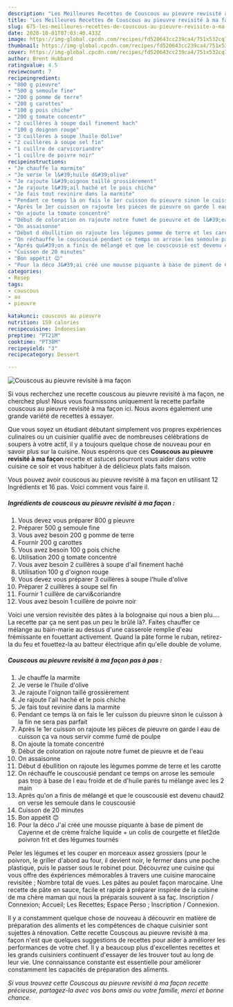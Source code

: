 ```yaml
---
description: "Les Meilleures Recettes de Couscous au pieuvre revisité à ma façon"
title: "Les Meilleures Recettes de Couscous au pieuvre revisité à ma façon"
slug: 675-les-meilleures-recettes-de-couscous-au-pieuvre-revisite-a-ma-facon
date: 2020-10-01T07:03:40.433Z
image: https://img-global.cpcdn.com/recipes/fd520643cc239ca4/751x532cq70/couscous-au-pieuvre-revisite-a-ma-facon-photo-principale-de-la-recette.jpg
thumbnail: https://img-global.cpcdn.com/recipes/fd520643cc239ca4/751x532cq70/couscous-au-pieuvre-revisite-a-ma-facon-photo-principale-de-la-recette.jpg
cover: https://img-global.cpcdn.com/recipes/fd520643cc239ca4/751x532cq70/couscous-au-pieuvre-revisite-a-ma-facon-photo-principale-de-la-recette.jpg
author: Brent Hubbard
ratingvalue: 4.5
reviewcount: 7
recipeingredient:
- "800 g pieuvre"
- "500 g semoule fine"
- "200 g pomme de terre"
- "200 g carottes"
- "100 g pois chiche"
- "200 g tomate concentr"
- "2 cuillères à soupe dail finement hach"
- "100 g doignon rouge"
- "3 cuillères à soupe lhuile dolive"
- "2 cuillères à soupe sel fin"
- "1 cuillre de carvicoriandre"
- "1 cuillre de poivre noir"
recipeinstructions:
- "Je chauffe la marmite"
- "Je verse le l&#39;huile d&#39;olive"
- "Je rajoute l&#39;oignon taillé grossièrement"
- "Je rajoute l&#39;ail haché et le pois chiche"
- "Je fais tout revinire dans la marmite"
- "Pendant ce temps là on fais le 1er cuisson du pieuvre sinon le cuisson à la fin ne sera pas parfait"
- "Après le 1er cuisson on rajoute les pièces de pieuvre on garde l eau de cuisson ça va nous servir comme fumé de poulpe"
- "On ajoute la tomate concentré"
- "Début de coloration on rajoute notre fumet de pieuvre et de l&#39;eau"
- "On assaisonne"
- "Début d ébullition on rajoute les légumes pomme de terre et les carotte"
- "On réchauffe le couscousié pendant ce temps on arrose les semoule pas trop à base de l eau froide et de d&#39;huile parés tu mélange avec les 2 main"
- "Aprés qu&#39;on a finis de mélangé et que le couscousié est devenu chaud2 on verse les semoule dans le couscousié"
- "Cuisson de 20 minutes"
- "Bon appétit 😊"
- "Pour la déco J&#39;ai créé une mousse piquante à base de piment de Cayenne et de crème fraîche liquide + un colis de courgette et filet2de poivron frit et des légumes tournés"
categories:
- Resep
tags:
- couscous
- au
- pieuvre

katakunci: couscous au pieuvre 
nutrition: 159 calories
recipecuisine: Indonesian
preptime: "PT21M"
cooktime: "PT38M"
recipeyield: "3"
recipecategory: Dessert

---
```



![Couscous au pieuvre revisité à ma façon](https://img-global.cpcdn.com/recipes/fd520643cc239ca4/751x532cq70/couscous-au-pieuvre-revisite-a-ma-facon-photo-principale-de-la-recette.jpg)

Si vous recherchez une recette couscous au pieuvre revisité à ma façon, ne cherchez plus! Nous vous fournissons uniquement la recette parfaite couscous au pieuvre revisité à ma façon ici. Nous avons également une grande variété de recettes à essayer.

Que vous soyez un étudiant débutant simplement vos propres expériences culinaires ou un cuisinier qualifié avec de nombreuses célébrations de soupers à votre actif, il y a toujours quelque chose de nouveau pour en savoir plus sur la cuisine. Nous espérons que ces <strong> Couscous au pieuvre revisité à ma façon </strong> recette et astuces pourront vous aider dans votre cuisine ce soir et vous habituer à de délicieux plats faits maison.

<!--inarticleads1-->

Vous pouvez avoir couscous au pieuvre revisité à ma façon en utilisant 12 Ingrédients et 16 pas. Voici comment vous faire il.

##### Ingrédients de couscous au pieuvre revisité à ma façon :

1. Vous devez vous préparer 800 g pieuvre
1. Préparer 500 g semoule fine
1. Vous avez besoin 200 g pomme de terre
1. Fournir 200 g carottes
1. Vous avez besoin 100 g pois chiche
1. Utilisation 200 g tomate concentré
1. Vous avez besoin 2 cuillères à soupe d&#39;ail finement haché
1. Utilisation 100 g d&#39;oignon rouge
1. Vous devez vous préparer 3 cuillères à soupe l&#39;huile d&#39;olive
1. Préparer 2 cuillères à soupe sel fin
1. Fournir 1 cuillère de carvi&amp;coriandre
1. Vous avez besoin 1 cuillère de poivre noir


Voici une version revisitée des pâtes à la bolognaise qui nous a bien plu…. La recette par ça ne sent pas un peu le brûlé là?. Faites chauffer ce mélange au bain-marie au dessus d&#39;une casserole remplie d&#39;eau frémissante en fouettant activement. Quand la pâte forme le ruban, retirez-la du feu et fouettez-la au batteur électrique afin qu&#39;elle double de volume. 

<!--inarticleads2-->

##### Couscous au pieuvre revisité à ma façon pas à pas :

1. Je chauffe la marmite
1. Je verse le l&#39;huile d&#39;olive
1. Je rajoute l&#39;oignon taillé grossièrement
1. Je rajoute l&#39;ail haché et le pois chiche
1. Je fais tout revinire dans la marmite
1. Pendant ce temps là on fais le 1er cuisson du pieuvre sinon le cuisson à la fin ne sera pas parfait
1. Après le 1er cuisson on rajoute les pièces de pieuvre on garde l eau de cuisson ça va nous servir comme fumé de poulpe
1. On ajoute la tomate concentré
1. Début de coloration on rajoute notre fumet de pieuvre et de l&#39;eau
1. On assaisonne
1. Début d ébullition on rajoute les légumes pomme de terre et les carotte
1. On réchauffe le couscousié pendant ce temps on arrose les semoule pas trop à base de l eau froide et de d&#39;huile parés tu mélange avec les 2 main
1. Aprés qu&#39;on a finis de mélangé et que le couscousié est devenu chaud2 on verse les semoule dans le couscousié
1. Cuisson de 20 minutes
1. Bon appétit 😊
1. Pour la déco J&#39;ai créé une mousse piquante à base de piment de Cayenne et de crème fraîche liquide + un colis de courgette et filet2de poivron frit et des légumes tournés


Peler les légumes et les couper en morceaux assez grossiers (pour le poivron, le griller d&#39;abord au four, il devient noir, le fermer dans une poche plastique, puis le passer sous le robinet pour. Découvrez une cuisine qui vous offre des éxpériences mémorables à travers une cuisine marocaine revisitée ; Nombre total de vues. Les pâtes au poulet façon marocaine. Une recette de pâte en sauce, facile et rapide à préparer inspirée de la cuisine de ma chère maman qui nous la préparais souvent à sa faç. Inscription / Connexion; Accueil; Les Recettes; Espace Perso ; Inscription / Connexion. 

<!--inarticleads1-->

<p>
Il y a constamment quelque chose de nouveau à découvrir en matière de préparation des aliments et les compétences de chaque cuisinier sont sujettes à rénovation. Cette recette Couscous au pieuvre revisité à ma façon n'est que quelques suggestions de recettes pour aider à améliorer les performances de votre chef. Il y a beaucoup plus d'excellentes recettes et les grands cuisiniers continuent d'essayer de les trouver tout au long de leur vie. Une connaissance constante est essentielle pour améliorer constamment les capacités de préparation des aliments.
</p>

<p>
<i>Si vous trouvez cette Couscous au pieuvre revisité à ma façon recette précieuse, partagez-la avec vos bons amis ou votre famille, merci et bonne chance.</i>
</p>
